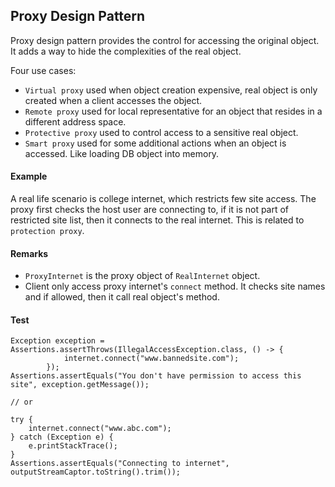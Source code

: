 ## Proxy Design Pattern

Proxy design pattern provides the control for accessing the original object. It adds a way to hide the complexities 
of the real object.

Four use cases:
- `Virtual proxy` used when object creation expensive, real object is only created when a client accesses the object.
- `Remote proxy` used for local representative for an object that resides in a different address space.
- `Protective proxy` used to control access to a sensitive real object.
- `Smart proxy` used for some additional actions when an object is accessed. Like loading DB object into memory.

#### Example

A real life scenario is college internet, which restricts few site access. The proxy first checks the host user are 
connecting to, if it is not part of restricted site list, then it connects to the real internet. 
This is related to `protection proxy`.

#### Remarks

- `ProxyInternet` is the proxy object of `RealInternet` object.
- Client only access proxy internet's `connect` method. It checks site names and if allowed, then it call real object's 
method.

#### Test
```
Exception exception = Assertions.assertThrows(IllegalAccessException.class, () -> {
            internet.connect("www.bannedsite.com");
        });
Assertions.assertEquals("You don't have permission to access this site", exception.getMessage());

// or

try {
    internet.connect("www.abc.com");    
} catch (Exception e) {
    e.printStackTrace();
}
Assertions.assertEquals("Connecting to internet", outputStreamCaptor.toString().trim());
```



